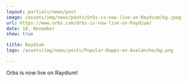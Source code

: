 ```yaml
---
layout: partials/news/post
image: /assets/img/news/posts/Orbs-is-now-live-on-Raydium/bg.jpeg
url: https://www.orbs.com/Orbs-is-now-live-on-Raydium/
date: 18, November
show: true

title: Raydium
logo: /assets/img/news/posts/Popular-Dapps-on-Avalanche/bg.png

---
```



 Orbs is now live on Raydium!